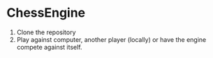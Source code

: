 # ChessEngine

1. Clone the repository
2. Play against computer, another player (locally) or have the engine compete against itself. 
